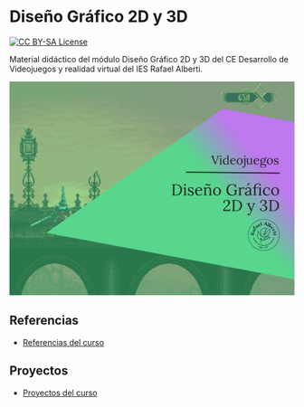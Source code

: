 # Diseño Gráfico 2D y 3D

<section>
<p>
  <a href="LICENSE">
      <img src="https://img.shields.io/badge/License-CC%20BY--SA%204.0-lightgrey.svg?longCache=true" alt="CC BY-SA License">
    </a>
</p>

Material didáctico del módulo Diseño Gráfico 2D y 3D del CE Desarrollo de Videojuegos y realidad virtual del IES Rafael Alberti.

<p>
  <img src="logos/2Dy3D.png" alt="Cover Diseño Gráfico 2D y 3D">
</p>
</section>

## Referencias

- [Referencias del curso](https://envasador.github.io/DG2Dy3D)

## Proyectos
- [Proyectos del curso](https://envasador.github.io/DG2Dy3D)
